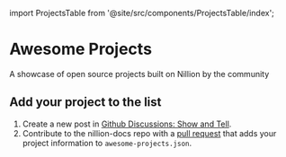 import ProjectsTable from '@site/src/components/ProjectsTable/index';

# Awesome Projects

A showcase of open source projects built on Nillion by the community

<ProjectsTable/>

## Add your project to the list

1. Create a new post in [Github Discussions: Show and Tell](https://github.com/orgs/NillionNetwork/discussions/categories/show-and-tell).
2. Contribute to the nillion-docs repo with a [pull request](https://github.com/NillionNetwork/nillion-docs/blob/main/CONTRIBUTING.md) that adds your project information to `awesome-projects.json`.
